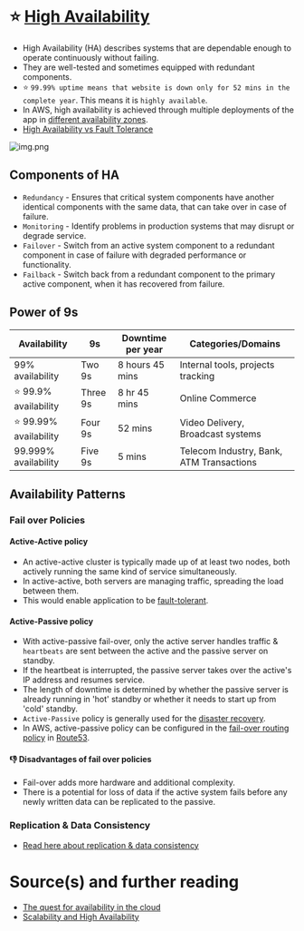 # :star: [High Availability](https://avinetworks.com/glossary/high-availability/)
- High Availability (HA) describes systems that are dependable enough to operate continuously without failing.
- They are well-tested and sometimes equipped with redundant components.
- :star: `99.99% uptime means that website is down only for 52 mins in the complete year`. This means it is `highly available`.
- In AWS, high availability is achieved through multiple deployments of the app in [different availability zones](../../../2_AWSComponents/AWS-Global-Architecture-Region-AZ.md).
- [High Availability vs Fault Tolerance](FaultTolerance&DisasterRecovery.md#fault-tolerance-vs-high-availabilityhighavailabilitymd)

![img.png](https://acg-wordpress-content-production.s3.us-west-2.amazonaws.com/app/uploads/2021/01/1_W7cR3GIoIafVXw1qjJdw1A.png)

## Components of HA
- `Redundancy` - Ensures that critical system components have another identical components with the same data, that can take over in case of failure.
- `Monitoring` - Identify problems in production systems that may disrupt or degrade service.
- `Failover` - Switch from an active system component to a redundant component in case of failure with degraded performance or functionality.
- `Failback` - Switch back from a redundant component to the primary active component, when it has recovered from failure.

## Power of 9s

| Availability               | 9s       | Downtime per year | Categories/Domains                       |
|----------------------------|----------|-------------------|------------------------------------------|
| 99% availability           | Two 9s   | 8 hours 45 mins   | Internal tools, projects tracking        |
| :star: 99.9% availability  | Three 9s | 8 hr 45 mins      | Online Commerce                          |
| :star: 99.99% availability | Four 9s  | 52 mins           | Video Delivery, Broadcast systems        |
| 99.999% availability       | Five 9s  | 5 mins            | Telecom Industry, Bank, ATM Transactions |

## Availability Patterns

### Fail over Policies

#### Active-Active policy
- An active-active cluster is typically made up of at least two nodes, both actively running the same kind of service simultaneously.
- In active-active, both servers are managing traffic, spreading the load between them.
- This would enable application to be [fault-tolerant](FaultTolerance&DisasterRecovery.md).

#### Active-Passive policy
- With active-passive fail-over, only the active server handles traffic & `heartbeats` are sent between the active and the passive server on standby. 
- If the heartbeat is interrupted, the passive server takes over the active's IP address and resumes service.
- The length of downtime is determined by whether the passive server is already running in 'hot' standby or whether it needs to start up from 'cold' standby. 
- `Active-Passive` policy is generally used for the [disaster recovery](FaultTolerance&DisasterRecovery.md#disaster-recoveryhttpsenwikipediaorgwikidisaster_recovery).
- In AWS, active-passive policy can be configured in the [fail-over routing policy](../../../2_AWSComponents/1_NetworkingAndContentDelivery/AmazonRoute53.md#failover-routing-policy) in [Route53](../../../2_AWSComponents/1_NetworkingAndContentDelivery/AmazonRoute53.md).

#### :thumbsdown: Disadvantages of fail over policies
- Fail-over adds more hardware and additional complexity.
- There is a potential for loss of data if the active system fails before any newly written data can be replicated to the passive.

### Replication & Data Consistency
- [Read here about replication & data consistency](../ReplicationLagAndDataConsistency.md)

# Source(s) and further reading
- [The quest for availability in the cloud](https://acloudguru.com/blog/engineering/the-quest-for-availability?utm_source=medium_blog&utm_medium=redirect&utm_campaign=medium_blog)
- [Scalability and High Availability](https://dzone.com/refcardz/scalability)